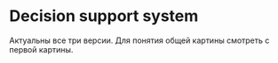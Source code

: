 # Decision support system

Актуальны все три версии. Для понятия общей картины смотреть с первой картины.
